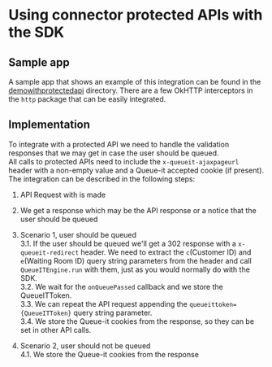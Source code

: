 # Using connector protected APIs with the SDK

## Sample app

A sample app that shows an example of this integration can be found in the [demowithprotectedapi](https://github.com/queueit/android-webui-sdk/tree/master/demowithprotectedapi) directory.
There are a few OkHTTP interceptors in the `http` package that can be easily integrated.

## Implementation

To integrate with a protected API we need to handle the validation responses that we may get in case the user should be queued.  
All calls to protected APIs need to include the `x-queueit-ajaxpageurl` header with a non-empty value and a Queue-it accepted cookie (if present).
The integration can be described in the following steps:

1. API Request with is made
2. We get a response which may be the API response or a notice that the user should be queued 
3. Scenario 1, user should be queued  
3.1. If the user should be queued we'll get a 302 response with a `x-queueit-redirect` header. We need to extract the `c`(Customer ID) and `e`(Waiting Room ID) query string parameters from the header and call `QueueITEngine.run` with them, just as you would normally do with the SDK.  
3.2. We wait for the `onQueuePassed` callback and we store the QueueITToken.  
3.3. We can repeat the API request appending the `queueittoken={QueueITToken}` query string parameter.  
3.4. We store the Queue-it cookies from the response, so they can be set in other API calls.

4. Scenario 2, user should not be queued  
4.1. We store the Queue-it cookies from the response

